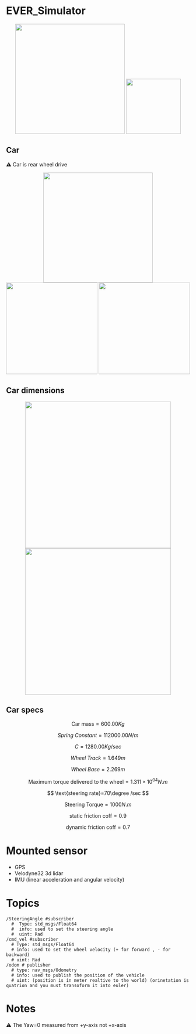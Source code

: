 # EVER_Simulator


<p align="center">
  <img width=300 src="https://github.com/ebrahimabdelghfar/EVER_Simulator/assets/81301684/883ada62-4a61-49be-8020-641f993b568b" />
   <img width=150 src="https://github.com/ebrahimabdelghfar/EVER_Simulator/assets/81301684/701fb094-edd0-4d97-a3be-eca381d8a3c2" />
</p>

## Car
⚠️ Car is rear wheel drive
<p align="center">
  <img width=300 src="https://github.com/ebrahimabdelghfar/EVER_Simulator/assets/81301684/e531c65e-71ad-4ec7-a47f-e57341241bba" />
  <img width=250 src="https://github.com/ebrahimabdelghfar/EVER_Simulator/assets/81301684/015fdd9a-85ee-4089-87a4-6a1813992ec3" />
  <img width=250 src="https://github.com/ebrahimabdelghfar/EVER_Simulator/assets/81301684/e58e6a4d-1a00-4029-b112-00c7d97d7c12" />
</p>

## Car dimensions
<p align="center">
  <img width=400 src="https://github.com/ebrahimabdelghfar/EVER_Simulator/assets/81301684/454b98f2-b021-4aaa-bea5-98a360295845" />
  <img width=400 src="https://github.com/ebrahimabdelghfar/EVER_Simulator/assets/81301684/252c3466-e46b-491d-b2da-d618a25cd6a4" />
</p>

## Car specs

$$
\text{Car mass} = 600.00 Kg
$$

$$
Spring\text{ }Constant = 112000.00 N/m
$$


$$
C = 1280.00 Kg/sec
$$

$$
Wheel\text{ }Track=1.649m
$$

$$
Wheel\text{ }Base=2.269m
$$

$$
\text{Maximum torque delivered to the wheel}=1.311\times10^{04} N.m
$$

$$
\text{steering rate}=70\degree /sec
$$

$$
\text{Steering Torque}=1000N.m 
$$

$$
\text{static friction coff}=0.9
$$

$$
\text{dynamic friction coff}=0.7
$$
# Mounted sensor
- GPS
- Velodyne32 3d lidar
- IMU (linear acceleration and angular velocity)
# Topics
```
/SteeringAngle #subscriber
  #  Type: std_msgs/Float64
  #  info: used to set the steering angle
  #  uint: Rad
/cmd_vel #subscriber
  # Type: std_msgs/Float64
  # info: used to set the wheel velocity (+ for forward , - for backward)
  # uint: Rad
/odom # publisher
  # type: nav_msgs/Odometry
  # info: used to publish the position of the vehicle
  # uint: (position is in meter realtive to the world) (orinetation is quatrion and you must transoform it into euler) 
```
# Notes
⚠️ The Yaw=0 measured from +y-axis not +x-axis <br>
